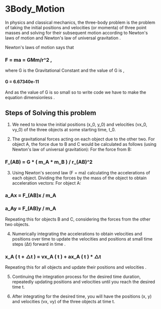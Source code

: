 # 3Body_Motion
In physics and classical mechanics, the three-body problem is the problem of taking the initial positions and velocities (or momenta) of three point masses and solving for their subsequent motion according to Newton's laws of motion and Newton's law of universal gravitation .

Newton's laws of motion says that  
### F = ma = GMm/r^2 , 
where G is the Gravitational Constant and the value of G is ,
#### G = 6.67340e-11
And as the value of G is so small so to write code we have to make the equation dimensionless .

## Steps of Solving this problem

1. We need to know the initial positions (x_0, y_0) and velocities (vx_0, vy_0) of the three objects at some starting time, t_0.

2. The gravitational forces acting on each object due to the other two. For object A, the force due to B and C would be calculated as follows (using Newton's law of universal gravitation):
For the force from B:

### F_(AB) = G * ( m_A * m_B ) / r_(AB)^2

3. Using Newton's second law (F = ma) calculating the accelerations of each object. Dividing the forces by the mass of the object to obtain acceleration vectors:
For object A:

### a_Ax = F_(AB)x / m_A
### a_Ay = F_(AB)y / m_A
Repeating this for objects B and C, considering the forces from the other two objects.

4. Numerically integrating the accelerations to obtain velocities and positions over time to update the velocities and positions at small time steps (Δt) forward in time .

### x_A ( t + △t ) = vx_A ( t ) + ax_A ( t ) * △t
Repeating this for all objects and update their positions and velocities .

5. Continuing the integration process for the desired time duration, repeatedly updating positions and velocities until you reach the desired time t.

6. After integrating for the desired time, you will have the positions (x, y) and velocities (vx, vy) of the three objects at time t.

